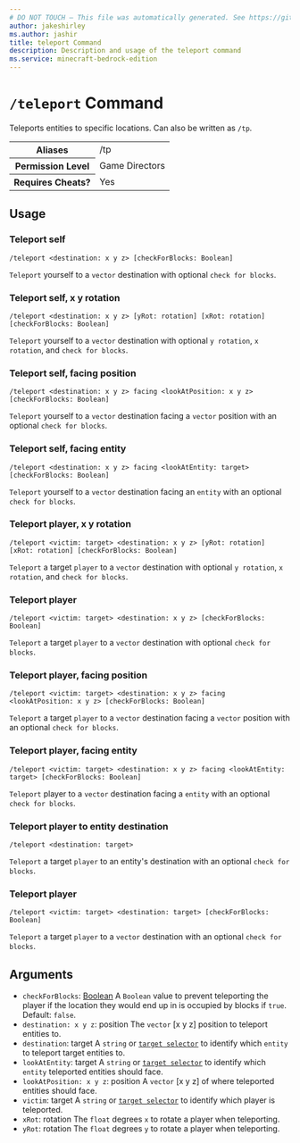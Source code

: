 ```yaml
---
# DO NOT TOUCH — This file was automatically generated. See https://github.com/mojang/minecraftapidocsgenerator to modify descriptions, examples, etc.
author: jakeshirley
ms.author: jashir
title: teleport Command
description: Description and usage of the teleport command
ms.service: minecraft-bedrock-edition
---
```

# `/teleport` Command
Teleports entities  to specific locations. Can also be written as `/tp`.

<table>
  <tr>
    <th>Aliases</th>
    <td>/tp</td>
  </tr>
  <tr>
    <th>Permission Level</th>
    <td>Game Directors</td>
  </tr>
  <tr>
    <th>Requires Cheats?</th>
    <td>Yes</td>
  </tr>
</table>

## Usage
### Teleport self
`/teleport <destination: x y z> [checkForBlocks: Boolean]`

`Teleport` yourself to a `vector` destination with optional `check for blocks`.

### Teleport self, x y rotation
`/teleport <destination: x y z> [yRot: rotation] [xRot: rotation] [checkForBlocks: Boolean]`

`Teleport` yourself to a `vector` destination with optional `y rotation`, `x rotation`, and `check for blocks`.

### Teleport self, facing position
`/teleport <destination: x y z> facing <lookAtPosition: x y z> [checkForBlocks: Boolean]`

`Teleport` yourself to a `vector` destination facing a `vector` position with an optional `check for blocks`.

### Teleport self, facing entity
`/teleport <destination: x y z> facing <lookAtEntity: target> [checkForBlocks: Boolean]`

`Teleport` yourself  to a `vector` destination facing an `entity` with an optional `check for blocks`.

### Teleport player, x y rotation
`/teleport <victim: target> <destination: x y z> [yRot: rotation] [xRot: rotation] [checkForBlocks: Boolean]`

`Teleport` a target `player`  to a `vector` destination with optional `y rotation`, `x rotation`, and `check for blocks`.

### Teleport player
`/teleport <victim: target> <destination: x y z> [checkForBlocks: Boolean]`

`Teleport` a target `player` to a `vector` destination with optional `check for blocks`.

### Teleport player, facing position
`/teleport <victim: target> <destination: x y z> facing <lookAtPosition: x y z> [checkForBlocks: Boolean]`

`Teleport` a target `player` to a `vector` destination facing a `vector` position with an optional `check for blocks`.

### Teleport player, facing entity
`/teleport <victim: target> <destination: x y z> facing <lookAtEntity: target> [checkForBlocks: Boolean]`

`Teleport` player to a `vector` destination facing a `entity` with an optional `check for blocks`.

### Teleport player to entity destination
`/teleport <destination: target>`

`Teleport` a target `player` to an entity's destination with an optional `check for blocks`.

### Teleport player
`/teleport <victim: target> <destination: target> [checkForBlocks: Boolean]`

`Teleport` a target `player` to a `vector` destination with an optional `check for blocks`.

## Arguments
- `checkForBlocks`: [Boolean](../enums/Boolean.md)
A `Boolean` value to prevent teleporting the player if the location they would end up in is occupied by blocks if `true`.
Default: `false`.
- `destination: x y z`: position
The `vector` [x y z] position to teleport entities to.
- `destination`: target
 A `string` or [`target selector`](https://learn.microsoft.com/minecraft/creator/documents/commandsintroduction#target-selectors) to identify which `entity` to teleport target entities to.
- `lookAtEntity`: target
 A `string` or [`target selector`](https://learn.microsoft.com/minecraft/creator/documents/commandsintroduction#target-selectors) to identify which `entity` teleported entities should face.
- `lookAtPosition: x y z`: position
A `vector` [x y z] of where teleported entities should face.
- `victim`: target
A `string` or [`target selector`](https://learn.microsoft.com/minecraft/creator/documents/commandsintroduction#target-selectors) to identify which player is teleported.
- `xRot`: rotation
The `float` degrees `x` to rotate a player when teleporting.
- `yRot`: rotation
The `float` degrees `y` to rotate a player when teleporting.
